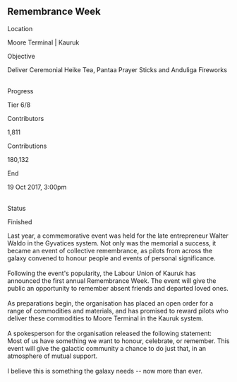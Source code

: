 ## Remembrance Week

Location

Moore Terminal \| Kauruk

Objective

Deliver Ceremonial Heike Tea, Pantaa Prayer Sticks and Anduliga
Fireworks

\
Progress

Tier 6/8

Contributors

1,811

Contributions

180,132

End

19 Oct 2017, 3:00pm

\
Status

Finished

Last year, a commemorative event was held for the late entrepreneur
Walter Waldo in the Gyvatices system. Not only was the memorial a
success, it became an event of collective remembrance, as pilots from
across the galaxy convened to honour people and events of personal
significance.\
\
Following the event\'s popularity, the Labour Union of Kauruk has
announced the first annual Remembrance Week. The event will give the
public an opportunity to remember absent friends and departed loved
ones.\
\
As preparations begin, the organisation has placed an open order for a
range of commodities and materials, and has promised to reward pilots
who deliver these commodities to Moore Terminal in the Kauruk system.\
\
A spokesperson for the organisation released the following statement:\
Most of us have something we want to honour, celebrate, or remember.
This event will give the galactic community a chance to do just that, in
an atmosphere of mutual support.\
\
I believe this is something the galaxy needs -- now more than ever.
